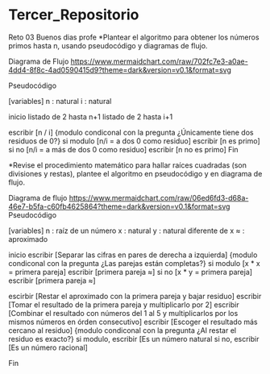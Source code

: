 # Tercer_Repositorio
Reto 03
Buenos dias profe
*Plantear el algoritmo para obtener los números primos hasta n, usando pseudocódigo y diagramas de flujo.

Diagrama de Flujo
https://www.mermaidchart.com/raw/702fc7e3-a0ae-4dd4-8f8c-4ad0590415d9?theme=dark&version=v0.1&format=svg

Pseudocódigo

[variables]
n : natural
i : natural

inicio
listado de 2 hasta n+1 
listado de 2 hasta i+1

escribir [n / i]
{modulo condiconal con la pregunta ¿Únicamente tiene dos residuos de 0?}
  si modulo [n/i = a dos 0 como residuo]
  escribir [n es primo]
  si no [n/i = a más de dos 0 como residuo]
   escribir [n no es primo]
Fin

*Revise el procedimiento matemático para hallar raíces cuadradas (son divisiones y restas), plantee el algoritmo en pseudocódigo y en diagrama de flujo.

Diagrama de flujo 
https://www.mermaidchart.com/raw/06ed6fd3-d68a-46e7-b5fa-c60fb4625864?theme=dark&version=v0.1&format=svg
Pseudocódigo

[variables]
n : raíz de un número 
x : natural
y : natural diferente de x
≈ : aproximado

inicio
escribir [Separar las cifras en pares de derecha a izquierda]
{modulo condiconal con la pregunta ¿Las parejas están completas?}
  si modulo [x * x = primera pareja]
  escribir [primera pareja ≈]
  si no [x * y = primera pareja]
   escribir [primera pareja ≈]
   
escirbir [Restar el aproximado con la primera pareja y bajar residuo]
escribir [Tomar el resultado de la primera pareja y multiplicarlo por 2]
escribir [Combinar el resultado con números del 1 al 5 y multiplicarlos por los mismos números en órden consecutivo]
escribir [Escoger el resultado más cercano al residuo]
{modulo condiconal con la pregunta ¿Al restar el residuo es exacto?}
  si modulo, escribir [Es un número natural
  si no, escribir [Es un número racional]

Fin
